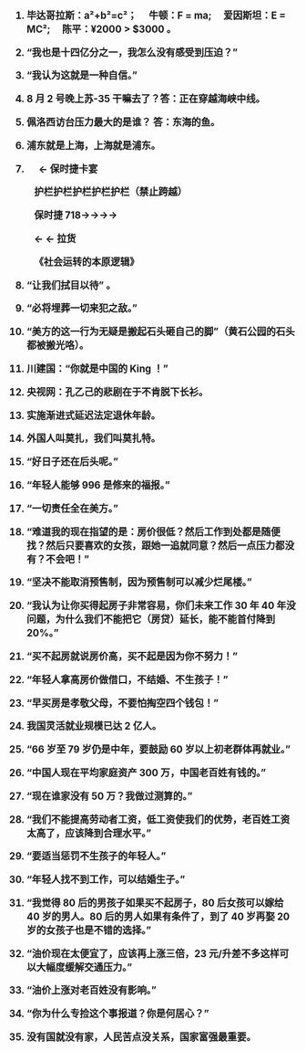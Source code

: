 <big><strong>

1. 毕达哥拉斯：a²+b²=c²；&emsp; 牛顿：F = ma; &emsp;爱因斯坦：E = MC²;&emsp; 陈平：¥2000 > \$3000 。

2. “我也是十四亿分之一，我怎么没有感受到压迫？”

3. “我认为这就是一种自信。”

4. 8 月 2 号晚上苏-35 干嘛去了？答：正在穿越海峡中线。

5. 佩洛西访台压力最大的是谁？ 答：东海的鱼。

6. 浦东就是上海，上海就是浦东。

7. &emsp; ← 保时捷卡宴

&emsp; &emsp; 护栏护栏护栏护栏护栏（禁止跨越）

&emsp; &emsp; 保时捷 718→→→→

&emsp; &emsp; ← ← 拉货

&emsp; &emsp; 《社会运转的本原逻辑》

8.  “让我们拭目以待” 。

9.  “必将埋葬一切来犯之敌。”

10. “美方的这一行为无疑是搬起石头砸自己的脚”（黄石公园的石头都被搬光咯）。

11. 川建国：“你就是中国的 King ！”

12. 央视网：孔乙己的悲剧在于不肯脱下长衫。

13. 实施渐进式延迟法定退休年龄。

14. 外国人叫莫扎，我们叫莫扎特。

15. “好日子还在后头呢。”

16. “年轻人能够 996 是修来的福报。”

17. “一切责任全在美方。”

18. “难道我的现在指望的是：房价很低？然后工作到处都是随便找？然后只要喜欢的女孩，跟她一追就同意？然后一点压力都没有？不会吧！”

19. “坚决不能取消预售制，因为预售制可以减少烂尾楼。”

20. “我认为让你买得起房子非常容易，你们未来工作 30 年 40 年没问题，为什么我们不能把它（房贷）延长，能不能首付降到 20%。”

21. “买不起房就说房价高，买不起是因为你不努力！”

22. “年轻人拿高房价做借口，不结婚、不生孩子！”

23. “早买房是孝敬父母，不要怕掏空四个钱包！”

24. 我国灵活就业规模已达 2 亿人。

25. “66 岁至 79 岁仍是中年，要鼓励 60 岁以上初老群体再就业。”

26. “中国人现在平均家庭资产 300 万，中国老百姓有钱的。”

27. “现在谁家没有 50 万？我做过测算的。”

28. “我们不能提高劳动者工资，低工资使我们的优势，老百姓工资太高了，应该降到合理水平。”

29. “要适当惩罚不生孩子的年轻人。”

30. “年轻人找不到工作，可以结婚生子。”

31. “我觉得 80 后的男孩子如果买不起房子，80 后女孩可以嫁给 40 岁的男人。80 后的男人如果有条件了，到了 40 岁再娶 20 岁的女孩子也是不错的选择。”

32. “油价现在太便宜了，应该再上涨三倍，23 元/升差不多这样可以大幅度缓解交通压力。”

33. “油价上涨对老百姓没有影响。”

34. “你为什么专捡这个事报道？你是何居心？”

35. 没有国就没有家，人民苦点没关系，国家富强最重要。
